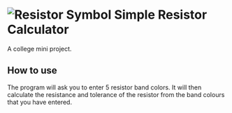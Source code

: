 # ![Resistor Symbol](https://upload.wikimedia.org/wikipedia/commons/c/c3/Resistor_symbol_IEC.svg) Simple Resistor Calculator
A college mini project.

## How to use
The program will ask you to enter 5 resistor band colors. It will then calculate the resistance and tolerance of the
resistor from the band colours that you have entered.